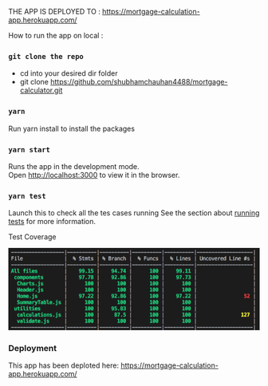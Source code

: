 THE APP IS DEPLOYED TO : https://mortgage-calculation-app.herokuapp.com/

How to run the app on local :

### `git clone the repo`
 - cd into your desired dir folder 
 - git clone https://github.com/shubhamchauhan4488/mortgage-calculator.git
 
### `yarn`
Run yarn install to install the packages

### `yarn start`
Runs the app in the development mode.<br />
Open [http://localhost:3000](http://localhost:3000) to view it in the browser.

### `yarn test`
Launch this to check all the tes cases running
See the section about [running tests](https://facebook.github.io/create-react-app/docs/running-tests) for more information.

<p>Test Coverage</p>
<img src="screenshots/testcasescoverage.png" />

### Deployment

This app has been deploted here: https://mortgage-calculation-app.herokuapp.com/

